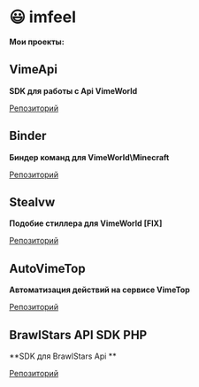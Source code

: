 # :smiley: imfeel

**Мои проекты:** 

## VimeApi

**SDK для работы с Api VimeWorld**

[Репозиторий](https://github.com/imfeel/VimeApi)

## Binder

**Биндер команд для VimeWorld\Minecraft**

[Репозиторий](https://github.com/imfeel/Binder)

## Stealvw

**Подобие стиллера для VimeWorld [FIX]**

[Репозиторий](https://github.com/imfeel/Stealvw)
## AutoVimeTop
**Автоматизация действий на сервисе VimeTop**

[Репозиторий](https://github.com/imfeel/AutoVimeTop)

## BrawlStars API SDK PHP
**SDK для BrawlStars Api **

[Репозиторий](https://github.com/imfeel/BrawlPHPSDK)
